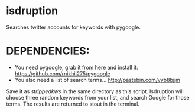 # isdruption
Searches twitter accounts for keywords with pygoogle.

# DEPENDENCIES:
* You need pygoogle, grab it from here and install it:
https://github.com/rnikhil275/pygoogle
* You also need a list of search terms...
http://pastebin.com/vyb8bjjm

Save it as *strippedkws* in the same directory as this script. Isdruption will choose three random keywords from your list, and search Google for those terms. The results are returned to stout in the terminal.

